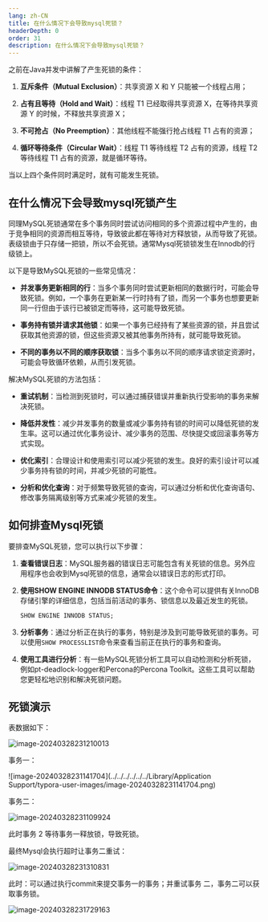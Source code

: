 ```yaml
---
lang: zh-CN
title: 在什么情况下会导致mysql死锁？
headerDepth: 0
order: 31
description: 在什么情况下会导致mysql死锁？
---
```




之前在Java并发中讲解了产生死锁的条件：

1. **互斥条件（Mutual Exclusion）**：共享资源 X 和 Y 只能被一个线程占用；

2. **占有且等待（Hold and Wait）**：线程 T1 已经取得共享资源 X，在等待共享资源 Y 的时候，不释放共享资源 X；

3. **不可抢占（No Preemption）**：其他线程不能强行抢占线程 T1 占有的资源；

4. **循环等待条件（Circular Wait）**：线程 T1 等待线程 T2 占有的资源，线程 T2 等待线程 T1 占有的资源，就是循环等待。

当以上四个条件同时满足时，就有可能发生死锁。



## 在什么情况下会导致mysql死锁产生

同理MySQL死锁通常在多个事务同时尝试访问相同的多个资源过程中产生的，由于竞争相同的资源而相互等待，导致彼此都在等待对方释放锁，从而导致了死锁。表级锁由于只存储一把锁，所以不会死锁。通常Mysql死锁锁发生在Innodb的行级锁上。

以下是导致MySQL死锁的一些常见情况：

- **并发事务更新相同的行**：当多个事务同时尝试更新相同的数据行时，可能会导致死锁。例如，一个事务在更新某一行时持有了锁，而另一个事务也想要更新同一行但由于该行已被锁定而等待，这可能导致死锁。

- **事务持有锁并请求其他锁**：如果一个事务已经持有了某些资源的锁，并且尝试获取其他资源的锁，但这些资源又被其他事务所持有，就可能导致死锁。

- **不同的事务以不同的顺序获取锁**：当多个事务以不同的顺序请求锁定资源时，可能会导致循环依赖，从而引发死锁。

解决MySQL死锁的方法包括：

- **重试机制**：当检测到死锁时，可以通过捕获错误并重新执行受影响的事务来解决死锁。

- **降低并发性**：减少并发事务的数量或减少事务持有锁的时间可以降低死锁的发生率。这可以通过优化事务设计、减少事务的范围、尽快提交或回滚事务等方式实现。

- **优化索引**：合理设计和使用索引可以减少死锁的发生。良好的索引设计可以减少事务持有锁的时间，并减少死锁的可能性。

- **分析和优化查询**：对于频繁导致死锁的查询，可以通过分析和优化查询语句、修改事务隔离级别等方式来减少死锁的发生。



## 如何排查Mysql死锁



要排查MySQL死锁，您可以执行以下步骤：

1. **查看错误日志**：MySQL服务器的错误日志可能包含有关死锁的信息。另外应用程序也会收到Mysql死锁的信息，通常会以错误日志的形式打印。

2. **使用SHOW ENGINE INNODB STATUS命令**：这个命令可以提供有关InnoDB存储引擎的详细信息，包括当前活动的事务、锁信息以及最近发生的死锁。

    ```sql
    SHOW ENGINE INNODB STATUS;
    ```

4. **分析事务**：通过分析正在执行的事务，特别是涉及到可能导致死锁的事务。可以使用`SHOW PROCESSLIST`命令来查看当前正在执行的事务和查询。

5. **使用工具进行分析**：有一些MySQL死锁分析工具可以自动检测和分析死锁，例如pt-deadlock-logger和Percona的Percona Toolkit。这些工具可以帮助您更轻松地识别和解决死锁问题。



## 死锁演示

表数据如下：

![image-20240328231210013](https://static-1254191423.cos.ap-shanghai.myqcloud.com/img/2024/3/28/image-20240328231210013.png)

事务一：

![image-20240328231141704](../../../../../../Library/Application Support/typora-user-images/image-20240328231141704.png)

事务二：

![image-20240328231109924](https://static-1254191423.cos.ap-shanghai.myqcloud.com/img/2024/3/28/image-20240328231109924.png)

此时事务 2 等待事务一释放锁，导致死锁。

最终Mysql会执行超时让事务二重试：

![image-20240328231310831](https://static-1254191423.cos.ap-shanghai.myqcloud.com/img/2024/3/28/image-20240328231310831.png)



此时：可以通过执行commit来提交事务一的事务；并重试事务 二，事务二可以获取事务锁。

![image-20240328231729163](https://static-1254191423.cos.ap-shanghai.myqcloud.com/img/2024/3/28/image-20240328231729163.png)

<!-- @include: @article-footer.snippet.md -->
